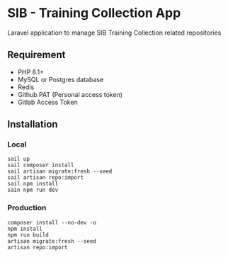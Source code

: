 # SIB - Training Collection App

Laravel application to manage SIB Training Collection related repositories

## Requirement

- PHP 8.1+
- MySQL or Postgres database
- Redis
- Github PAT (Personal access token)
- Gitlab Access Token

## Installation

### Local

```
sail up
sail composer install
sail artisan migrate:fresh --seed
sail artisan repo:import
sail npm install
sain npm run dev
```


### Production

```
composer install --no-dev -o
npm install
npm run build
artisan migrate:fresh --seed
artisan repo:import
```
